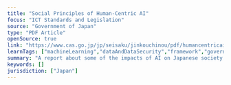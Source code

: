 ```yaml
---
title: "Social Principles of Human-Centric AI"
focus: "ICT Standards and Legislation"
source: "Government of Japan"
type: "PDF Article"
openSource: true
link: "https://www.cas.go.jp/jp/seisaku/jinkouchinou/pdf/humancentricai.pdf"
learnTags: ["machineLearning","dataAndDataSecurity","framework","government","ict","regulation"]
summary: "A report about some of the impacts of AI on Japanese society that includes a set of AI social principles and identifies some issues to consider in AI R&D and social implementation."
keywords: []
jurisdiction: ["Japan"]
---
```


